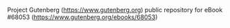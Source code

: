 Project Gutenberg (https://www.gutenberg.org) public repository for eBook #68053 (https://www.gutenberg.org/ebooks/68053)

